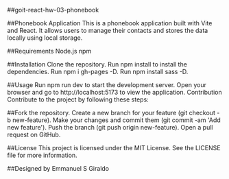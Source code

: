 ##goit-react-hw-03-phonebook

##Phonebook Application
This is a phonebook application built with Vite and React.
It allows users to manage their contacts and stores the data locally using local storage.

##Requirements
Node.js
npm

##Installation
Clone the repository.
Run npm install to install the dependencies.
Run npm i gh-pages -D.
Run npm install sass -D.


##Usage
Run npm run dev to start the development server.
Open your browser and go to http://localhost:5173 to view the application.
Contribution
Contribute to the project by following these steps:

##Fork the repository.
Create a new branch for your feature (git checkout -b new-feature).
Make your changes and commit them (git commit -am 'Add new feature').
Push the branch (git push origin new-feature).
Open a pull request on GitHub.

##License
This project is licensed under the MIT License. See the LICENSE file for more information.

##Designed by Emmanuel S Giraldo
